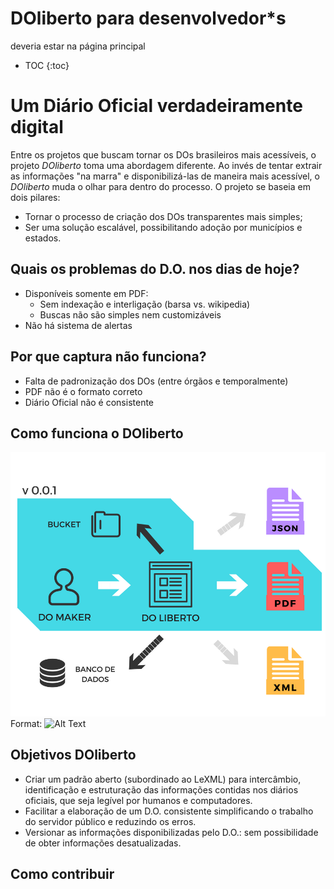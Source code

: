 ---
---
# DOliberto para desenvolvedor*s
deveria estar na página principal

- TOC
{:toc}

# Um Diário Oficial verdadeiramente digital
Entre os projetos que buscam tornar os DOs brasileiros mais
acessíveis, o projeto *DOliberto* toma uma abordagem diferente. Ao
invés de tentar extrair as informações "na marra" e disponibilizá-las
de maneira mais acessível, o *DOliberto* muda o olhar para dentro do processo. 
O projeto se baseia em dois pilares:

- Tornar o processo de criação dos DOs transparentes mais simples;
- Ser uma solução escalável, possibilitando adoção por municípios e estados.

## Quais os problemas do D.O. nos dias de hoje?
- Disponíveis somente em PDF:
    - Sem indexação e interligação (barsa vs. wikipedia)
    - Buscas não são simples nem customizáveis
- Não há sistema de alertas

## Por que captura não funciona?

- Falta de padronização dos DOs (entre órgãos e temporalmente)
- PDF não é o formato correto
- Diário Oficial não é consistente

## Como funciona o DOliberto

![Esquema DO Liberto](/images/esquema_doli.png)
Format: ![Alt Text](url)

## Objetivos DOliberto

- Criar um padrão aberto (subordinado ao LeXML) para intercâmbio,
  identificação e estruturação das informações contidas nos diários
  oficiais, que seja legível por humanos e computadores.
- Facilitar a elaboração de um D.O. consistente simplificando o
  trabalho do servidor público e reduzindo os erros.
- Versionar as informações disponibilizadas pelo D.O.: sem
  possibilidade de obter informações desatualizadas.

## Como contribuir
